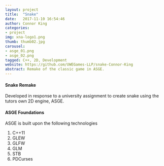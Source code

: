```yaml
---
layout: project
title:  "Snake"
date:   2017-11-10 16:54:46
author: Connor King
categories:
- project
img: xna-logo1.png
thumb: thumb02.jpg
carousel:
- asge_01.png
- asge_02.png
tagged: C++, 2D, Development
website: https://github.com/UWEGames-LLP/snake-Connor-King
abstract: Remake of the classic game in ASGE.
---
```

#### Snake Remake
Developed in response to a university assignment to create snake using the tutors own 2D engine, ASGE. 

#### ASGE Foundations
ASGE is built upon the following technologies
1. C++11
2. GLEW
3. GLFW
4. GLM
5. STB
6. PDCurses
